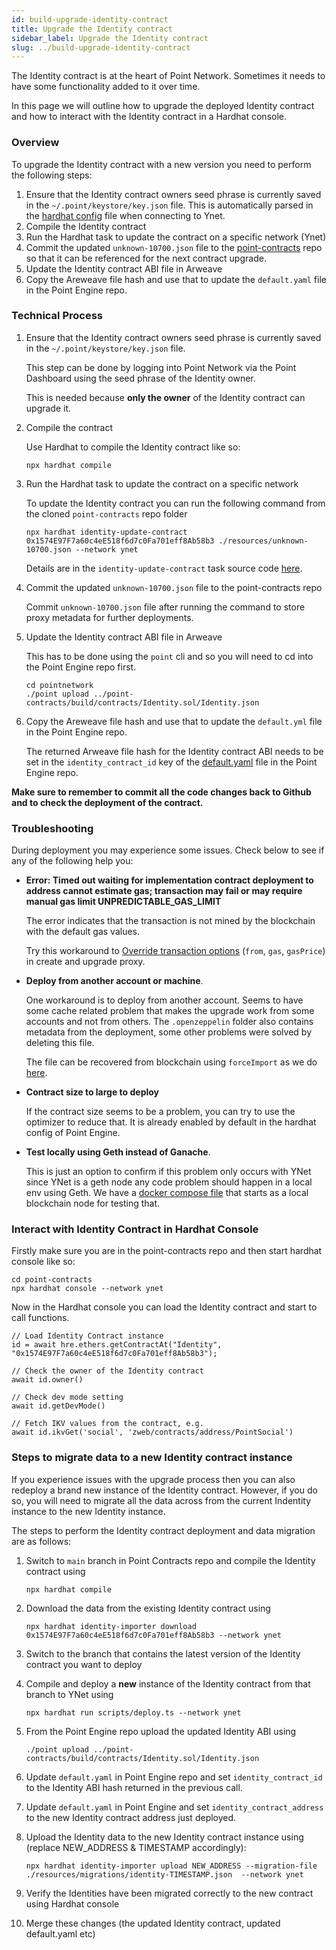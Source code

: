 ```yaml
---
id: build-upgrade-identity-contract
title: Upgrade the Identity contract
sidebar_label: Upgrade the Identity contract
slug: ../build-upgrade-identity-contract
---
```

 
The Identity contract is at the heart of Point Network. Sometimes it needs to have some functionality added to it over time. 
 
In this page we will outline how to upgrade the deployed Identity contract and how to interact with the Identity contract in a Hardhat console.
 
### Overview
 
To upgrade the Identity contract with a new version you need to perform the following steps:
 
1. Ensure that the Identity contract owners seed phrase is currently saved in the `~/.point/keystore/key.json` file. This is automatically parsed in the [hardhat config](https://github.com/pointnetwork/point-contracts/blob/main/hardhat.config.ts#L24) file when connecting to Ynet.
1. Compile the Identity contract
1. Run the Hardhat task to update the contract on a specific network (Ynet)
1. Commit the updated `unknown-10700.json` file to the [point-contracts](https://github.com/pointnetwork/point-contracts/) repo so that it can be referenced for the next contract upgrade.
1. Update the Identity contract ABI file in Arweave
1. Copy the Areweave file hash and use that to update the `default.yaml` file in the Point Engine repo.
 
### Technical Process
 
1. Ensure that the Identity contract owners seed phrase is currently saved in the `~/.point/keystore/key.json` file. 
 
    This step can be done by logging into Point Network via the Point Dashboard using the seed phrase of the Identity owner. 
    
    This is needed because **only the owner** of the Identity contract can upgrade it. 
 
1. Compile the contract

    Use Hardhat to compile the Identity contract like so:
 
    ```
    npx hardhat compile
    ```
 
1. Run the Hardhat task to update the contract on a specific network
 
    To update the Identity contract you can run the following command from the cloned `point-contracts` repo folder
    
    ```
    npx hardhat identity-update-contract 0x1574E97F7a60c4eE518f6d7c0Fa701eff8Ab58b3 ./resources/unknown-10700.json --network ynet
    ```
    
    Details are in the `identity-update-contract` task source code [here](https://github.com/pointnetwork/point-contracts/blob/main/tasks/identity/identity-update-contract.ts).
 
1. Commit the updated `unknown-10700.json` file to the point-contracts repo
 
    Commit `unknown-10700.json` file after running the command to store proxy metadata for further deployments.
 
1. Update the Identity contract ABI file in Arweave
 
    This has to be done using the `point` cli and so you will need to cd into the Point Engine repo first.
    
    ```
    cd pointnetwork
    ./point upload ../point-contracts/build/contracts/Identity.sol/Identity.json
    ```
 
 1. Copy the Areweave file hash and use that to update the `default.yml` file in the Point Engine repo.
 
    The returned Arweave file hash for the Identity contract ABI needs to be set in the `identity_contract_id` key of the [default.yaml](https://github.com/pointnetwork/pointnetwork/blob/develop/config/default.yaml#L3) file in the Point Engine repo.
  
**Make sure to remember to commit all the code changes back to Github and to check the deployment of the contract.**

### Troubleshooting
 
During deployment you may experience some issues. Check below to see if any of the following help you:
 
* **Error: Timed out waiting for implementation contract deployment to address cannot estimate gas; transaction may fail or may require manual gas limit UNPREDICTABLE_GAS_LIMIT**
 
    The error indicates that the transaction is not mined by the blockchain with the default gas values. 
    
    Try this workaround to [Override transaction options](https://github.com/OpenZeppelin/openzeppelin-upgrades/issues/85) (`from`, `gas`, `gasPrice`) in create and upgrade proxy.
 
* **Deploy from another account or machine**. 
 
    One workaround is to deploy from another account. Seems to have some cache related problem that makes the upgrade work from some accounts and not from others. The `.openzeppelin` folder also contains metadata from the deployment, some other problems were solved by deleting this file. 
    
    The file can be recovered from blockchain using `forceImport` as we do [here](https://github.com/pointnetwork/pointnetwork/blob/9e2c8230c9c6e861af54a98493d88d460bc96f81/src/client/zweb/deployer/index.js#L344). 
 
* **Contract size to large to deploy**
 
    If the contract size seems to be a problem, you can try to use the optimizer to reduce that. It is already enabled by default in the hardhat config of Point Engine. 
    
* **Test locally using Geth instead of Ganache**. 
 
    This is just an option to confirm if this problem only occurs with YNet since YNet is a geth node any code problem should happen in a local env using Geth. We have a [docker compose file](https://github.com/pointnetwork/pointnetwork/blob/develop/docker-compose.e2e-geth.yaml) that starts as a local blockchain node for testing that.

### Interact with Identity Contract in Hardhat Console
 
Firstly make sure you are in the point-contracts repo and then start hardhat console like so:
 
```
cd point-contracts
npx hardhat console --network ynet
```
 
Now in the Hardhat console you can load the Identity contract and start to call functions. 
 
```
// Load Identity Contract instance
id = await hre.ethers.getContractAt("Identity", "0x1574E97F7a60c4eE518f6d7c0Fa701eff8Ab58b3");
 
// Check the owner of the Identity contract 
await id.owner()
 
// Check dev mode setting
await id.getDevMode()
 
// Fetch IKV values from the contract, e.g.
await id.ikvGet('social', 'zweb/contracts/address/PointSocial')
```

### Steps to migrate data to a new Identity contract instance

If you experience issues with the upgrade process then you can also redeploy a brand new instance of the Identity contract. However, if you do so, you will need to migrate all the data across from the current Indentity instance to the new Identity instance.

The steps to perform the Identity contract deployment and data migration are as follows:

1. Switch to `main` branch in Point Contracts repo and compile the Identity contract using

     `npx hardhat compile`

1. Download the data from the existing Identity contract using 

    `npx hardhat identity-importer download 0x1574E97F7a60c4eE518f6d7c0Fa701eff8Ab58b3 --network ynet`

1. Switch to the branch that contains the latest version of the Identity contract you want to deploy
1. Compile and deploy a **new** instance of the Identity contract from that branch to YNet using 

    `npx hardhat run scripts/deploy.ts --network ynet`

1. From the Point Engine repo upload the updated Identity ABI using 
    
    `./point upload ../point-contracts/build/contracts/Identity.sol/Identity.json`

1. Update `default.yaml` in Point Engine repo and set `identity_contract_id` to the Identity ABI hash returned in the previous call. 
1. Update `default.yaml` in Point Engine and set `identity_contract_address` to the new Identity contract address just deployed.
1. Upload the Identity data to the new Identity contract instance using (replace NEW_ADDRESS & TIMESTAMP accordingly):

    `npx hardhat identity-importer upload NEW_ADDRESS --migration-file ./resources/migrations/identity-TIMESTAMP.json  --network ynet`

1. Verify the Identities have been migrated correctly to the new contract using Hardhat console
1. Merge these changes (the updated Identity contract, updated default.yaml etc)